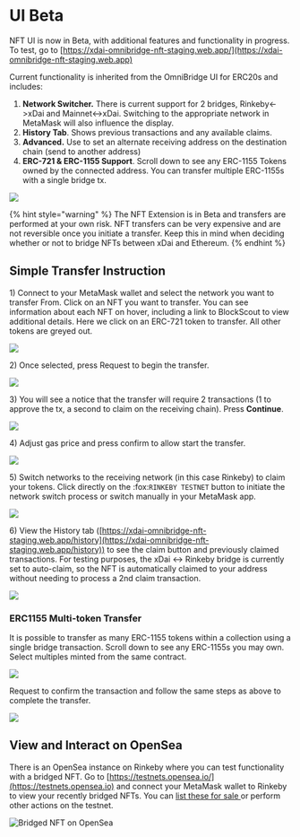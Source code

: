 # UI Beta

NFT UI is now in Beta, with additional features and functionality in progress. To test, go to [https://xdai-omnibridge-nft-staging.web.app/](https://xdai-omnibridge-nft-staging.web.app)

Current functionality is inherited from the OmniBridge UI for ERC20s and includes:

1. **Network Switcher.** There is current support for 2 bridges, Rinkeby<->xDai and Mainnet<->xDai. Switching to the appropriate network in MetaMask will also influence the display.
2. **History Tab**. Shows previous transactions and any available claims.
3. **Advanced.** Use to set an alternate receiving address on the destination chain (send to another address)
4. **ERC-721 & ERC-1155 Support**. Scroll down to see any ERC-1155 Tokens owned by the connected address. You can transfer multiple ERC-1155s with a single bridge tx.

![](../../.gitbook/assets/nft-bridge-1.png)

{% hint style="warning" %}
The NFT Extension is in Beta and transfers are performed at your own risk. NFT transfers can be very expensive and are not reversible once you initiate a transfer. Keep this in mind when deciding whether or not to bridge NFTs between xDai and Ethereum.
{% endhint %}

## Simple Transfer Instruction

1\) Connect to your MetaMask wallet and select the network you want to transfer From. Click on an NFT you want to transfer. You can see information about each NFT on hover, including a link to BlockScout to view additional details. Here we click on an ERC-721 token to transfer. All other tokens are greyed out.

![](../../.gitbook/assets/img-1.png)

2\) Once selected, press Request to begin the transfer.

![](../../.gitbook/assets/img-2.png)

3\) You will see a notice that the transfer will require 2 transactions (1 to approve the tx, a second to claim on the receiving chain). Press **Continue**.

![](../../.gitbook/assets/image-3.png)

4\) Adjust gas price and press confirm to allow start the transfer.

![](../../.gitbook/assets/img4.png)

5\) Switch networks to the receiving network (in this case Rinkeby) to claim your tokens. Click directly on the :fox:`RINKEBY TESTNET` button to initiate the network switch process or switch manually in your MetaMask app.

![](../../.gitbook/assets/claim1-2.png)

6\) View the History tab ([https://xdai-omnibridge-nft-staging.web.app/history](https://xdai-omnibridge-nft-staging.web.app/history)) to see the claim button and previously claimed transactions. For testing purposes, the xDai <-> Rinkeby bridge is currently set to auto-claim, so the NFT is automatically claimed to your address without needing to process a 2nd claim transaction.

![](../../.gitbook/assets/img6.png)

### ERC1155 Multi-token Transfer

It is possible to transfer as many ERC-1155 tokens within a collection using a single bridge transaction. Scroll down to see any ERC-1155s you may own. Select multiples minted from the same contract.

![](../../.gitbook/assets/1155-1.png)

Request to confirm the transaction and follow the same steps as above to complete the transfer.

![](../../.gitbook/assets/1155-2.png)

## View and Interact on OpenSea

There is an OpenSea instance on Rinkeby where you can test functionality with a bridged NFT. Go to [https://testnets.opensea.io/](https://testnets.opensea.io) and connect your MetaMask wallet to Rinkeby to view your recently bridged NFTs. You can [list these for sale ](https://support.opensea.io/hc/en-us/articles/360063498333-How-do-I-list-an-NFT-to-sell-)or perform other actions on the testnet.

![Bridged NFT on OpenSea](../../.gitbook/assets/opensea.png)

